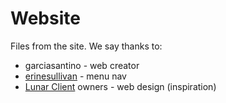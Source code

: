 # Website
Files from the site. We say thanks to:
+ garciasantino - web creator
+ <a href="https://codepen.io/erinesullivan/pen/VQjzmZ">erinesullivan</a> - menu nav
+ <a href="https://lunarclient.com">Lunar Client</a> owners - web design (inspiration)


